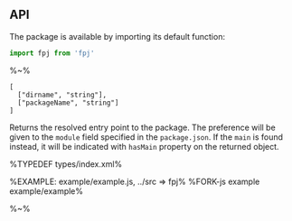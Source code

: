 ## API

The package is available by importing its default function:

```js
import fpj from 'fpj'
```

%~%

```## async fpj => FPJReturn
[
  ["dirname", "string"],
  ["packageName", "string"]
]
```

Returns the resolved entry point to the package. The preference will be given to the `module` field specified in the `package.json`. If the `main` is found instead, it will be indicated with `hasMain` property on the returned object.

%TYPEDEF types/index.xml%

%EXAMPLE: example/example.js, ../src => fpj%
%FORK-js example example/example%

%~%